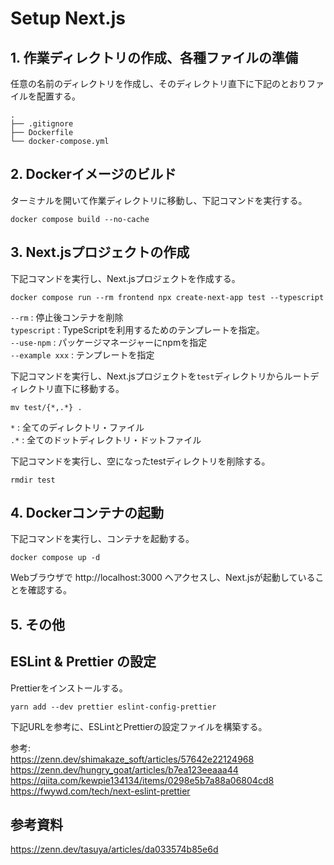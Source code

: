 # Setup Next.js

## 1. 作業ディレクトリの作成、各種ファイルの準備

任意の名前のディレクトリを作成し、そのディレクトリ直下に下記のとおりファイルを配置する。
```
.
├── .gitignore
├── Dockerfile
└── docker-compose.yml
```

## 2. Dockerイメージのビルド

ターミナルを開いて作業ディレクトリに移動し、下記コマンドを実行する。<br>
```
docker compose build --no-cache
```

## 3. Next.jsプロジェクトの作成

下記コマンドを実行し、Next.jsプロジェクトを作成する。
```
docker compose run --rm frontend npx create-next-app test --typescript
```
`--rm` : 停止後コンテナを削除<br>
`typescript` : TypeScriptを利用するためのテンプレートを指定。<br>
`--use-npm` : パッケージマネージャーにnpmを指定<br>
`--example xxx` : テンプレートを指定<br>

下記コマンドを実行し、Next.jsプロジェクトを`test`ディレクトリからルートディレクトリ直下に移動する。
```
mv test/{*,.*} .
```
`*` : 全てのディレクトリ・ファイル<br>
`.*` : 全てのドットディレクトリ・ドットファイル<br>

下記コマンドを実行し、空になったtestディレクトリを削除する。
```
rmdir test
```

## 4. Dockerコンテナの起動

下記コマンドを実行し、コンテナを起動する。
```
docker compose up -d
```
Webブラウザで http://localhost:3000 へアクセスし、Next.jsが起動していることを確認する。

## 5. その他

## ESLint & Prettier の設定

Prettierをインストールする。
```
yarn add --dev prettier eslint-config-prettier
```

下記URLを参考に、ESLintとPrettierの設定ファイルを構築する。

参考:<br>
https://zenn.dev/shimakaze_soft/articles/57642e22124968<br>
https://zenn.dev/hungry_goat/articles/b7ea123eeaaa44<br>
https://qiita.com/kewpie134134/items/0298e5b7a88a06804cd8<br>
https://fwywd.com/tech/next-eslint-prettier<br>

## 参考資料

https://zenn.dev/tasuya/articles/da033574b85e6d<br>
